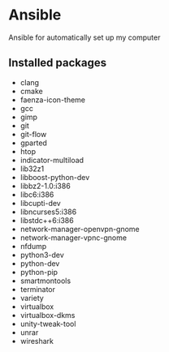 # Ansible
Ansible for automatically set up my computer

## Installed packages
- clang
- cmake
- faenza-icon-theme
- gcc
- gimp
- git
- git-flow
- gparted
- htop
- indicator-multiload
- lib32z1
- libboost-python-dev
- libbz2-1.0:i386
- libc6:i386
- libcupti-dev
- libncurses5:i386
- libstdc++6:i386
- network-manager-openvpn-gnome
- network-manager-vpnc-gnome
- nfdump
- python3-dev
- python-dev
- python-pip
- smartmontools
- terminator
- variety
- virtualbox
- virtualbox-dkms
- unity-tweak-tool
- unrar
- wireshark
